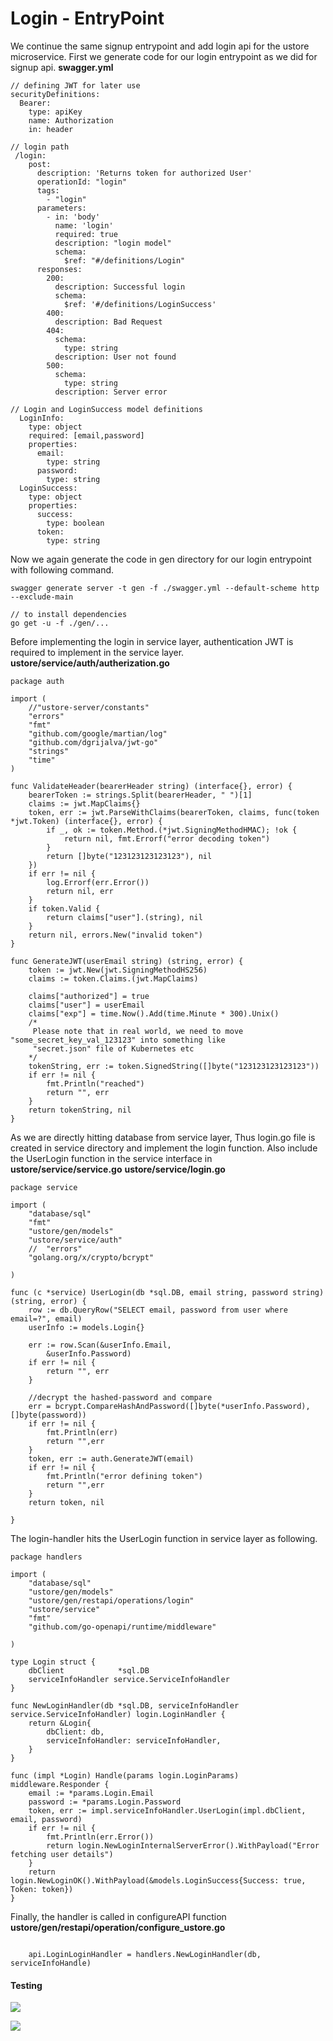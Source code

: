 # Login - EntryPoint

We continue the same signup entrypoint and add login api for the ustore microservice.
First we generate code for our login entrypoint as we did for signup api.
<b>swagger.yml</b>
```
// defining JWT for later use
securityDefinitions:
  Bearer:
    type: apiKey
    name: Authorization
    in: header
    
// login path
 /login:
    post:
      description: 'Returns token for authorized User'
      operationId: "login"
      tags:
        - "login"
      parameters:
        - in: 'body'
          name: 'login'
          required: true
          description: "login model"
          schema:
            $ref: "#/definitions/Login"
      responses:
        200:
          description: Successful login
          schema:
            $ref: '#/definitions/LoginSuccess'
        400:
          description: Bad Request
        404:
          schema:
            type: string
          description: User not found
        500:
          schema:
            type: string
          description: Server error

// Login and LoginSuccess model definitions
  LoginInfo:
    type: object
    required: [email,password]
    properties:
      email:
        type: string
      password:
        type: string
  LoginSuccess:
    type: object
    properties:
      success:
        type: boolean
      token:
        type: string
```

Now we again generate the code in gen directory for our login entrypoint with following command.
```
swagger generate server -t gen -f ./swagger.yml --default-scheme http --exclude-main

// to install dependencies
go get -u -f ./gen/...
```
Before implementing the login in service layer, authentication JWT is required to implement in the service layer.
<b>ustore/service/auth/autherization.go</b>
```
package auth

import (
	//"ustore-server/constants"
	"errors"
	"fmt"
	"github.com/google/martian/log"
	"github.com/dgrijalva/jwt-go"
	"strings"
	"time"
)

func ValidateHeader(bearerHeader string) (interface{}, error) {
	bearerToken := strings.Split(bearerHeader, " ")[1]
	claims := jwt.MapClaims{}
	token, err := jwt.ParseWithClaims(bearerToken, claims, func(token *jwt.Token) (interface{}, error) {
		if _, ok := token.Method.(*jwt.SigningMethodHMAC); !ok {
			return nil, fmt.Errorf("error decoding token")
		}
		return []byte("123123123123123"), nil
	})
	if err != nil {
		log.Errorf(err.Error())
		return nil, err
	}
	if token.Valid {
		return claims["user"].(string), nil
	}
	return nil, errors.New("invalid token")
}

func GenerateJWT(userEmail string) (string, error) {
	token := jwt.New(jwt.SigningMethodHS256)
	claims := token.Claims.(jwt.MapClaims)

	claims["authorized"] = true
	claims["user"] = userEmail
	claims["exp"] = time.Now().Add(time.Minute * 300).Unix()
	/*
	 Please note that in real world, we need to move "some_secret_key_val_123123" into something like
	 "secret.json" file of Kubernetes etc
	*/
	tokenString, err := token.SignedString([]byte("123123123123123"))
	if err != nil {
		fmt.Println("reached")
		return "", err
	}
	return tokenString, nil
}
```

As we are directly hitting database from service layer, Thus login.go file is created in service directory and implement the login function. Also include the UserLogin function in the service interface in <b>ustore/service/service.go</b>
<b>ustore/service/login.go</b>
```
package service

import (
	"database/sql"
	"fmt"
	"ustore/gen/models"
	"ustore/service/auth"
	//	"errors"
	"golang.org/x/crypto/bcrypt"

)

func (c *service) UserLogin(db *sql.DB, email string, password string) (string, error) {
	row := db.QueryRow("SELECT email, password from user where email=?", email)
	userInfo := models.Login{}

	err := row.Scan(&userInfo.Email,
		&userInfo.Password)
	if err != nil {
		return "", err
	}

	//decrypt the hashed-password and compare
	err = bcrypt.CompareHashAndPassword([]byte(*userInfo.Password), []byte(password))
	if err != nil {
		fmt.Println(err)
		return "",err
	}
	token, err := auth.GenerateJWT(email)
	if err != nil {
		fmt.Println("error defining token")
		return "",err
	}
	return token, nil

}
```

The login-handler hits the UserLogin function in service layer as following.
```
package handlers

import (
	"database/sql"
	"ustore/gen/models"
	"ustore/gen/restapi/operations/login"
	"ustore/service"
	"fmt"
	"github.com/go-openapi/runtime/middleware"

)

type Login struct {
	dbClient            *sql.DB
	serviceInfoHandler service.ServiceInfoHandler
}

func NewLoginHandler(db *sql.DB, serviceInfoHandler service.ServiceInfoHandler) login.LoginHandler {
	return &Login{
		dbClient: db,
		serviceInfoHandler: serviceInfoHandler,
	}
}

func (impl *Login) Handle(params login.LoginParams) middleware.Responder {
	email := *params.Login.Email
	password := *params.Login.Password
	token, err := impl.serviceInfoHandler.UserLogin(impl.dbClient, email, password)
	if err != nil {
		fmt.Println(err.Error())
		return login.NewLoginInternalServerError().WithPayload("Error fetching user details")
	}
	return login.NewLoginOK().WithPayload(&models.LoginSuccess{Success: true, Token: token})
}
```
Finally, the handler is called in configureAPI function <b>ustore/gen/restapi/operation/configure_ustore.go</b>
```

    api.LoginLoginHandler = handlers.NewLoginHandler(db, serviceInfoHandle)
```

#### Testing


![](https://i.imgur.com/VsQbCAi.png)

![](https://i.imgur.com/cIRsPch.png)


